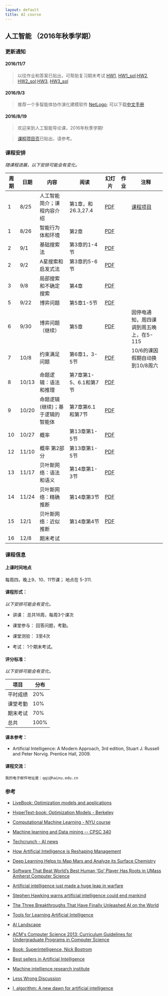 ```yaml
---
layout: default
title: AI course
---
```


人工智能 （2016年秋季学期）
---------------------------

### 更新通知

#### 2016/11/7

> 以往作业和答案已贴出，可帮助复习期末考试
> [HW1](HW1.pdf), [HW1_sol](HW1_solution_publish.pdf);[HW2](HW2.pdf), [HW2_sol](HW2_solution_publish.pdf);[HW3](HW3.pdf), [HW3_sol](HW3_solution_publish.pdf)

#### 2016/9/3

>   推荐一个多智能体协作演化建模软件
>   [NetLogo](http://ccl.northwestern.edu/netlogo/index.shtml);
>   可以下载[中文手册](http://ccl.northwestern.edu/netlogo/4.0.4/docs/NetLogo_manual_chinese.pdf)

#### 2016/8/19

>   欢迎来到人工智能导论课，2016年秋季学期!

>   [课程项目页](project/)已贴出，请参考。

### 课程安排

*随课程进展，以下安排可能会有变化。*

| 周期 | 日期  | 内容                             | 阅读                   | 幻灯片               | 作业 | 注释                                    |
|------|-------|----------------------------------|------------------------|----------------------|------|-----------------------------------------|
| 1    | 8/25  | 人工智能简介；课程内容介绍       | 第1章，和26.3,27.4     | [PDF](lecture01.pdf) |      | [课程项目](project/)                    |
| 1    | 8/26  | 智能行为体和环境                 | 第2章                  | [PDF](lecture02.pdf) |      |                                         |
| 2    | 9/1   | 基础搜索法                       | 第3章的1-4节           | [PDF](lecture03.pdf) |      |                                         |
| 2    | 9/2   | A星搜索和启发式法                | 第3章的5-6节           | [PDF](lecture04.pdf) |      |                                         |
| 3    | 9/8   | 局部搜索和不确定搜索             | 第4章                  | [PDF](lecture05.pdf) |      |                                         |
| 5    | 9/22  | 博弈问题                         | 第5章1-5节             | [PDF](lecture06.pdf) |      |                                         |
| 6    | 9/30  | 博弈问题（继续）                 | 第5章                  | [PDF](lecture07.pdf) |      | 因停电通知，周四课调到周五晚上，在5-115 |
| 7    | 10/8  | 约束满足问题                     | 第6章1，3-5节          | [PDF](lecture08.pdf) |      | 10/6的课因假期自动换到10/8周六          |
| 8    | 10/13 | 命题逻辑：语法和推理             | 第7章第1-5、6.1和第7节 | [PDF](lecture09.pdf) |      |                                         |
| 9    | 10/20 | 命题逻辑(继续)；基于逻辑的智能体 | 第7章第6.1和第7节      | [PDF](lecture10.pdf) |      |                                         |
| 10   | 10/27 | 概率                             | 第13章第1-5节          | [PDF](lecture11.pdf) |      |                                         |
| 12   | 11/10 | 概率 第2部分                     | 第13章第1-5节          | [PDF](lecture12.pdf) |      |                                         |
| 13   | 11/17 | 贝叶斯网络：语法和语义           | 第14章第1-3节          | [PDF](lecture13.pdf) |      |                                         |
| 14   | 11/24 | 贝叶斯网络：精确推断             | 第14章第3节            | [PDF](lecture14.pdf) |      |                                         |
| 15   | 12/1  | 贝叶斯网络：近似推断             | 第14章第4节            | [PDF](lecture15.pdf) |      |                                         |
| 16   | 12/8  | 期末考试                         |                        |                      |      |                                         |

### 课程信息

#### 上课时间地点

每周四，晚上9、10、11节课； 地点在 5-311.

#### 课程形式：

*以下安排可能会有变化。*

-   讲课： 总共16周，每周3个课次

-   课堂参与： 回答问题，考勤。

-   课堂测验： 3至4次

-   考试： 1个期末考试。

#### 评分标准：

*以下安排可能会有变化。*

| 项目     | 分布 |
|----------|------|
| 平时成绩 | 20%  |
| 课堂考勤 | 10%  |
| 期末考试 | 70%  |
| 总共     | 100% |

#### 课本参考：

-   Artificial Intelligence: A Modern Approach, 3rd edition, Stuart J. Russell
    and Peter Norvig. Prentice Hall, 2009.

#### 课程交流：

~~~~~~~~~~~~~~~~~~~~~~~~~~~~~~~~~~~~~~~~~~~~~~~~~~~~~~~~~~~~~~~~~~~~~~~~~~~~~~~~
我的电子邮件地址是：qqi@hainu.edu.cn
~~~~~~~~~~~~~~~~~~~~~~~~~~~~~~~~~~~~~~~~~~~~~~~~~~~~~~~~~~~~~~~~~~~~~~~~~~~~~~~~

### 参考

-   [LiveBook: Optimization models and
    applications](http://livebooklabs.com/keeppies/c5a5868ce26b8125)

-   [HyperText-book: Optimization Models -
    Berkeley](https://inst.eecs.berkeley.edu/~ee127a/book/login/l_intro_main.html)

-   [Computational Machine Learning - NYU
    course](http://www.harchaoui.eu/zaid/teaching/nyu/fall2015/)

-   [Machine learning and Data mining -- CPSC
    340](http://www.cs.ubc.ca/~nando/340-2012/lectures.php)

-   [Techcrunch - AI news](https://techcrunch.com/artificial-intelligence-2/)

-   [How Artificial Intelligence is Reshaping
    Management](https://cmr.berkeley.edu/blog/2016/6/ai/)

-   [Deep Learning Helps to Map Mars and Analyze its Surface
    Chemistry](http://www.umass.edu/newsoffice/article/deep-learning-helps-map-mars-and-analyze)

-   [Software That Beat World’s Best Human ‘Go’ Player Has Roots in UMass
    Amherst Computer
    Science](http://www.umass.edu/newsoffice/article/software-beat-world%E2%80%99s-best-human-%E2%80%98go%E2%80%99)

-   [Artificial intelligence just made a huge leap in
    warfare](http://www.msn.com/en-us/news/technology/artificial-intelligence-just-made-a-huge-leap-in-warfare/ar-AAhJK16?ocid=UE01DHP)

-   [Stephen Hawking warns artificial intelligence could end
    mankind](http://www.bbc.com/news/technology-30290540)

-   [The Three Breakthroughs That Have Finally Unleashed AI on the
    World](http://www.wired.com/2014/10/future-of-artificial-intelligence)

-   [Tools for Learning Artificial
    Intelligence](http://www.aispace.org/index.shtml)

-   [AI Landscape](http://www.aaai.org/AILandscape)

-   [ACM's Computer Science 2013: Curriculum Guidelines for Undergraduate
    Programs in Computer
    Science](http://www.acm.org/education/CS2013-final-report.pdf)

-   [Book: Superintelligence, Nick
    Bostrom](http://www.amazon.com/gp/product/0199678111?tag=viglink20784-20&pldnSite=1)

-   [Best sellers in Artificial
    Intelligence](http://www.amazon.com/gp/bestsellers/books/491300/ref=zg_b_bs_491300_1)

-   [Machine intellience research institute](http://intelligence.org)

-   [Less Wrong Discussion](http://lesswrong.com/r/discussion/)

-   [I, algorithm: A new dawn for artificial
    intelligence](http://www.cs.washington.edu/news/TheNewAI_NewScientist.pdf)
